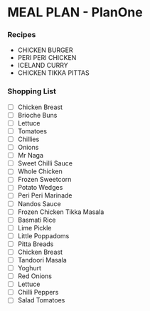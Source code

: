 # MEAL PLAN - PlanOne
### Recipes
- CHICKEN BURGER
- PERI PERI CHICKEN
- ICELAND CURRY
- CHICKEN TIKKA PITTAS

### Shopping List
- [ ] Chicken Breast
- [ ] Brioche Buns
- [ ] Lettuce
- [ ] Tomatoes
- [ ] Chillies
- [ ] Onions
- [ ] Mr Naga
- [ ] Sweet Chilli Sauce
- [ ] Whole Chicken
- [ ] Frozen Sweetcorn
- [ ] Potato Wedges
- [ ] Peri Peri Marinade
- [ ] Nandos Sauce
- [ ] Frozen Chicken Tikka Masala
- [ ] Basmati Rice
- [ ] Lime Pickle
- [ ] Little Poppadoms
- [ ] Pitta Breads
- [ ] Chicken Breast
- [ ] Tandoori Masala
- [ ] Yoghurt
- [ ] Red Onions
- [ ] Lettuce
- [ ] Chilli Peppers
- [ ] Salad Tomatoes
